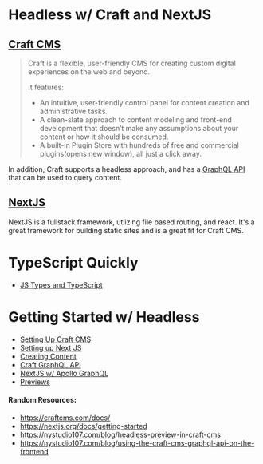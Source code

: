 # Headless w/ Craft and NextJS

## [Craft CMS](https://craftcms.com/)
> Craft is a flexible, user-friendly CMS for creating custom digital experiences on the web and beyond.
>
> It features:
>
> - An intuitive, user-friendly control panel for content creation and administrative tasks.
> - A clean-slate approach to content modeling and front-end development that doesn’t make any assumptions about your content or how it should be consumed.
> - A built-in Plugin Store with hundreds of free and commercial plugins(opens new window), all just a click away.

In addition, Craft supports a headless approach, and has a [GraphQL API](https://craftcms.com/docs/4.x/graphql.html) that can be used to query content.

## [NextJS](https://nextjs.org/)
NextJS is a fullstack framework, utlizing file based routing, and react. It's a great framework for building static sites and is a great fit for Craft CMS.

# TypeScript Quickly
- [JS Types and TypeScript](./js-types.md)

# Getting Started w/ Headless
- [Setting Up Craft CMS](./craft-setup.md)
- [Setting up Next JS](./next-setup.md)
- [Creating Content](./craft-entries-fields.md)
- [Craft GraphQL API](./craft-graphql.md)
- [NextJS w/ Apollo GraphQL](./next-apollo-gql.md)
- [Previews](./previews.md)

#### Random Resources:
- https://craftcms.com/docs/
- https://nextjs.org/docs/getting-started
- https://nystudio107.com/blog/headless-preview-in-craft-cms
- https://nystudio107.com/blog/using-the-craft-cms-graphql-api-on-the-frontend